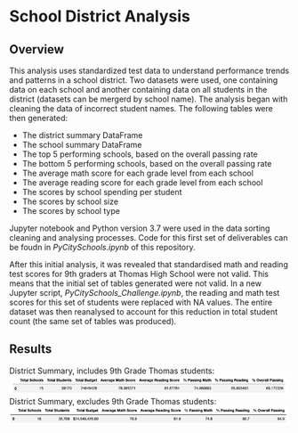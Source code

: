 # School District Analysis

## Overview

This analysis uses standardized test data to understand performance trends and patterns in a school district. Two datasets were used, one containing data on each school and another containing data on all students in the district (datasets can be mergerd by school name). The analysis began with cleaning the data of incorrect student names. The following tables were then generated:

  - The district summary DataFrame
  - The school summary DataFrame
  - The top 5 performing schools, based on the overall passing rate
  - The bottom 5 performing schools, based on the overall passing rate
  - The average math score for each grade level from each school
  - The average reading score for each grade level from each school
  - The scores by school spending per student
  - The scores by school size
  - The scores by school type

Jupyter notebook and Python version 3.7 were used in the data sorting cleaning and analysing processes. Code for this first set of deliverables can be foudn in *PyCitySchools.ipynb* of this repository. 

After this initial analysis, it was revealed that standardised math and reading test scores for 9th graders at Thomas High School were not valid. This means that the initial set of tables generated were not valid. In a new Jupyter script, *PyCitySchools_Challenge.ipynb*, the reading and math test scores for this set of students were replaced with NA values. The entire dataset was then reanalysed to account for this reduction in total student count (the same set of tables was produced). 

## Results

District Summary, includes 9th Grade Thomas students:
![district_summary.png](Resources/district_summary.png)
District Summary, excludes 9th Grade Thomas students:
![challenge_district_summary.png](Resources/challenge_district_summary.png)

